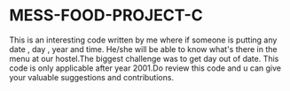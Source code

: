 # MESS-FOOD-PROJECT-C
This is an interesting code written by me where if someone is putting any date , day , year and time. He/she will be able to know what's there in the menu at our hostel.The biggest challenge was to get day out of date. This code is only applicable after year 2001.Do review this code and u can give your valuable suggestions and contributions.
